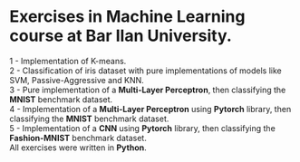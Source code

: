# Exercises in Machine Learning course at Bar Ilan University.
1 - Implementation of K-means. </br>
2 - Classification of iris dataset with pure implementations of models like SVM, Passive-Aggressive and KNN. </br>
3 - Pure implementation of a **Multi-Layer Perceptron**, then classifying the **MNIST** benchmark dataset. </br>
4 - Implementation of a **Multi-Layer Perceptron** using **Pytorch** library, then classifying the **MNIST** benchmark dataset. </br>
5 - Implementation of a **CNN** using **Pytorch** library, then classifying the **Fashion-MNIST** benchmark dataset. </br>
All exercises were written in **Python**.
